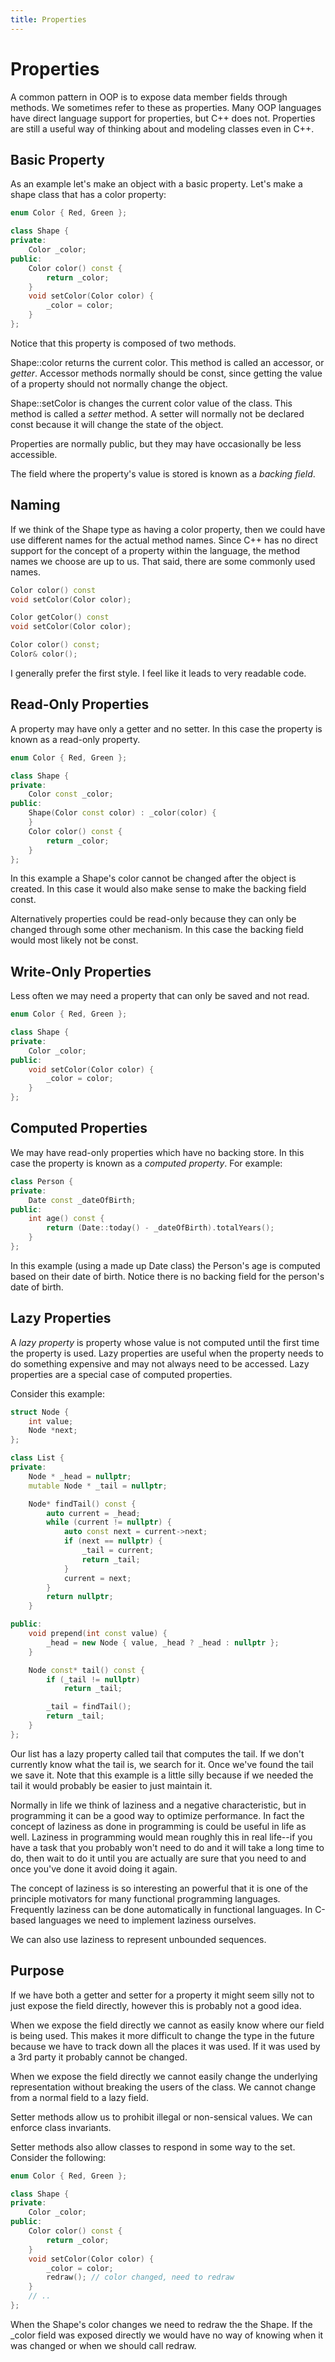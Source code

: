 ```yaml
---
title: Properties
---
```

# Properties

A common pattern in OOP is to expose data member fields through methods.  We sometimes refer to these as properties.  Many OOP languages have direct language support for properties, but C++ does not.  Properties are still a useful way of thinking about and modeling classes even in C++.

## Basic Property

As an example let's make an object with a basic property.  Let's make a shape class that has a color property:

```c++
enum Color { Red, Green };

class Shape {
private:
	Color _color;
public:
	Color color() const {
		return _color;
	}
	void setColor(Color color) {
		_color = color;
	}
};
```

Notice that this property is composed of two methods.

Shape::color returns the current color.  This method is called an accessor, or *getter*.  Accessor methods normally should be const, since getting the value of a property should not normally change the object.

Shape::setColor is changes the current color value of the class.  This method is called a *setter* method.  A setter will normally not be declared const because it will change the state of the object.

Properties are normally public, but they may have occasionally be less accessible.

The field where the property's value is stored is known as a *backing field*.

## Naming

If we think of the Shape type as having a color property, then we could have use different names for the actual method names.  Since C++ has no direct support for the concept of a property within the language, the method names we choose are up to us.  That said, there are some commonly used names.

```c++
Color color() const
void setColor(Color color);

Color getColor() const
void setColor(Color color);

Color color() const;
Color& color();
```

I generally prefer the first style.  I feel like it leads to very readable code.

## Read-Only Properties

A property may have only a getter and no setter.  In this case the property is known as a read-only property.

```c++
enum Color { Red, Green };

class Shape {
private:
	Color const _color;
public:
	Shape(Color const color) : _color(color) {
	}
	Color color() const {
		return _color;
	}
};
```

In this example a Shape's color cannot be changed after the object is created.  In this case it would also make sense to make the backing field const.

Alternatively properties could be read-only because they can only be changed through some other mechanism.  In this case the backing field would most likely not be const.

## Write-Only Properties

Less often we may need a property that can only be saved and not read.

```c++
enum Color { Red, Green };

class Shape {
private:
	Color _color;
public:
	void setColor(Color color) {
		_color = color;
	}
};
```

## Computed Properties

We may have read-only properties which have no backing store.  In this case the property is known as a *computed property*.  For example:

```c++
class Person {
private:
	Date const _dateOfBirth;
public:
	int age() const {
		return (Date::today() - _dateOfBirth).totalYears();
	}
};
```

In this example (using a made up Date class) the Person's age is computed based on their date of birth.  Notice there is no backing field for the person's date of birth.

## Lazy Properties

A *lazy property* is property whose value is not computed until the first time the property is used.  Lazy properties are useful when the property needs to do something expensive and may not always need to be accessed.  Lazy properties are a special case of computed properties.

Consider this example:

```c++
struct Node {
	int value;
	Node *next;
};

class List {
private:
	Node * _head = nullptr;
	mutable Node * _tail = nullptr;

	Node* findTail() const {
		auto current = _head;
		while (current != nullptr) {
			auto const next = current->next;
			if (next == nullptr) {
				_tail = current;
				return _tail;
			}
			current = next;
		}
		return nullptr;
	}

public:
	void prepend(int const value) {
		_head = new Node { value, _head ? _head : nullptr };
	}

	Node const* tail() const {
		if (_tail != nullptr)
			return _tail;

		_tail = findTail();
		return _tail;
	}
};
```

Our list has a lazy property called tail that computes the tail.  If we don't currently know what the tail is, we search for it.  Once we've found the tail we save it.  Note that this example is a little silly because if we needed the tail it would probably be easier to just maintain it.

Normally in life we think of laziness and a negative characteristic, but in programming it can be a good way to optimize performance.  In fact the concept of laziness as done in programming is could be useful in life as well.  Laziness in programming would mean roughly this in real life--if you have a task that you probably won't need to do and it will take a long time to do, then wait to do it until you are actually are sure that you need to and once you've done it avoid doing it again.

The concept of laziness is so interesting an powerful that it is one of the principle motivators for many functional programming languages.  Frequently laziness can be done automatically in functional languages.  In C-based languages we need to implement laziness ourselves.

We can also use laziness to represent unbounded sequences.

## Purpose

If we have both a getter and setter for a property it might seem silly not to just expose the field directly, however this is probably not a good idea.

When we expose the field directly we cannot as easily know where our field is being used.  This makes it more difficult to change the type in the future because we have to track down all the places it was used.  If it was used by a 3rd party it probably cannot be changed.

When we expose the field directly we cannot easily change the underlying representation without breaking the users of the class.  We cannot change from a normal field to a lazy field.

Setter methods allow us to prohibit illegal or non-sensical values.  We can enforce class invariants.

Setter methods also allow classes to respond in some way to the set.  Consider the following:

```c++
enum Color { Red, Green };

class Shape {
private:
	Color _color;
public:
	Color color() const {
		return _color;
	}
	void setColor(Color color) {
		_color = color;
		redraw(); // color changed, need to redraw
	}
	// ..
};
```

When the Shape's color changes we need to redraw the the Shape.  If the _color field was exposed directly we would have no way of knowing when it was changed or when we should call redraw.